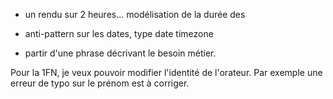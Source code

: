 
- un rendu sur 2 heures... modélisation de la durée des 
- anti-pattern sur les dates, type date timezone

- partir d'une phrase décrivant le besoin métier.

Pour la 1FN, je veux pouvoir modifier l'identité de l'orateur. 
Par exemple une erreur de typo sur le prénom est à corriger.
